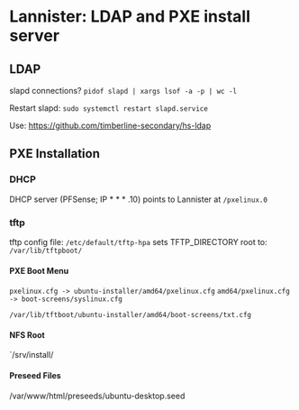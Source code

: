 # Lannister: LDAP and PXE install server

## LDAP

slapd connections? `pidof slapd | xargs lsof -a -p | wc -l`

Restart slapd:  `sudo systemctl restart slapd.service`

Use: https://github.com/timberline-secondary/hs-ldap
 

## PXE Installation

### DHCP
DHCP server (PFSense; IP * * * .10) points to Lannister at `/pxelinux.0`

### tftp
tftp config file: `/etc/default/tftp-hpa`
sets TFTP_DIRECTORY root to: `/var/lib/tftpboot/`

#### PXE Boot Menu
`pxelinux.cfg -> ubuntu-installer/amd64/pxelinux.cfg`
`amd64/pxelinux.cfg -> boot-screens/syslinux.cfg`

`/var/lib/tftboot/ubuntu-installer/amd64/boot-screens/txt.cfg`

#### NFS Root
`/srv/install/

#### Preseed Files
/var/www/html/preseeds/ubuntu-desktop.seed
